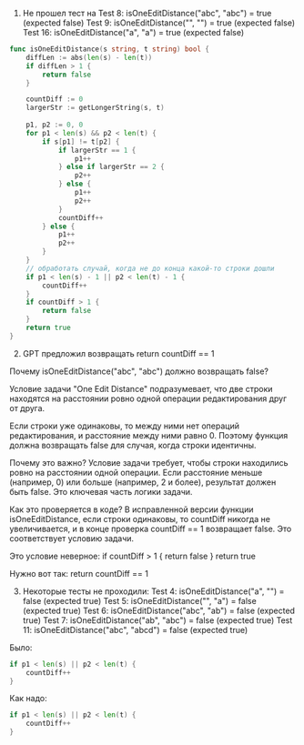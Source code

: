 1) Не прошел тест на
Test 8: isOneEditDistance("abc", "abc") = true (expected false)
Test 9: isOneEditDistance("", "") = true (expected false)
Test 16: isOneEditDistance("a", "a") = true (expected false)

``` go
func isOneEditDistance(s string, t string) bool {
	diffLen := abs(len(s) - len(t))
	if diffLen > 1 {
		return false
	}

	countDiff := 0
	largerStr := getLongerString(s, t)
	
	p1, p2 := 0, 0
	for p1 < len(s) && p2 < len(t) {
		if s[p1] != t[p2] {
			if largerStr == 1 {
				p1++
			} else if largerStr == 2 {
				p2++
			} else {
				p1++
				p2++
			}
			countDiff++
		} else {
			p1++
			p2++
		}
	}
	// обработать случай, когда не до конца какой-то строки дошли
	if p1 < len(s) - 1 || p2 < len(t) - 1 {
		countDiff++
	}
	if countDiff > 1 {
		return false
	}
	return true
}

```

2) GPT предложил возвращать return countDiff == 1

Почему isOneEditDistance("abc", "abc") должно возвращать false?

Условие задачи "One Edit Distance" подразумевает, что две строки находятся на расстоянии ровно одной операции редактирования друг от друга. 

Если строки уже одинаковы, то между ними нет операций редактирования, и расстояние между ними равно 0. Поэтому функция должна возвращать false для случая, когда строки идентичны.

Почему это важно?
Условие задачи требует, чтобы строки находились ровно на расстоянии одной операции. Если расстояние меньше (например, 0) или больше (например, 2 и более), результат должен быть false. Это ключевая часть логики задачи.

Как это проверяется в коде?
В исправленной версии функции isOneEditDistance, если строки одинаковы, то countDiff никогда не увеличивается, и в конце проверка countDiff == 1 возвращает false. Это соответствует условию задачи.

Это условие неверное:
if countDiff > 1 {
	return false
}
return true

Нужно вот так:
return countDiff == 1

3) Некоторые тесты не проходили:
Test 4: isOneEditDistance("a", "") = false (expected true) 
Test 5: isOneEditDistance("", "a") = false (expected true) 
Test 6: isOneEditDistance("abc", "ab") = false (expected true) 
Test 7: isOneEditDistance("ab", "abc") = false (expected true) 
Test 11: isOneEditDistance("abc", "abcd") = false (expected true)

Было:
``` go
if p1 < len(s) || p2 < len(t) {
	countDiff++
}
```

Как надо:
``` go
if p1 < len(s) || p2 < len(t) {
	countDiff++
}
```